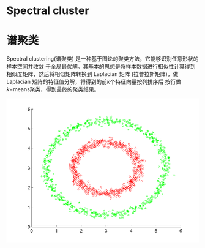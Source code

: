 # Spectral cluster


# 谱聚类
Spectral clustering(谱聚类) 是一种基于图论的聚类方法，它能够识别任意形状的样本空间并收敛
于全局最优解。其基本的思想是将样本数据进行相似性计算得到相似度矩阵，然后将相似矩阵转换到
Laplacian 矩阵 (拉普拉斯矩阵)，做 Laplacian 矩阵的特征值分解，将得到的前$k$个特征向量按列排序后
按行做 $k$−means聚类，得到最终的聚类结果。

![image](./cutimg/spectral_demo.png)
